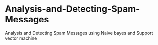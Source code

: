 # Analysis-and-Detecting-Spam-Messages
Analysis and Detecting Spam Messages using Naive bayes and Support vector machine
